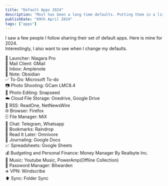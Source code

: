 ```yaml
---
title: "Default Apps 2024"
description: "Most has been a long time defaults. Putting them in a list shows how many apps we need even for basic tasks."
publishDate: "09th April 2024"
tags: ["apps"]
---
```


I saw a few people I follow sharing their set of default apps. Here is mine for 2024. <br>
Interestingly, I also want to see when I change my defaults. <br>

🚀 Launcher: Niagara Pro<br>
📨 Mail Client: GMail<br>
📝 Inbox: Amplenote<br>
📒 Note: Obsidian<br>
✅ To-Do: Microsoft To-do<br>
📷 Photo Shooting: GCam LMC8.4<br>
🎨 Photo Editing: Snapseed<br>
☁️ Cloud File Storage: Onedrive, Google Drive<br>
📖 RSS: ReadOne, NetNewsWire<br>
🌐 Browser: Firefox<br>
🗄️ File Manager: MiX<br>
💬 Chat: Telegram, Whatsapp<br>
🔖 Bookmarks: Raindrop<br>
📑 Read It Later: Omnivore<br>
📜 Journaling: Google Docs<br>
📈 Spreadsheets: Google Sheets<br>
💰 Budgeting and Personal Finance: Money Manager By Realbyte Inc.<br>
🎵 Music: Youtube Music, PowerAmp(Offline Collection)<br>
🔐 Password Manager: Bitwarden<br>
✈️ VPN: Windscribe<br>
⬆️ Sync: Folder Sync<br>

